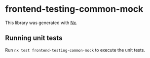 # frontend-testing-common-mock

This library was generated with [Nx](https://nx.dev).

## Running unit tests

Run `nx test frontend-testing-common-mock` to execute the unit tests.
